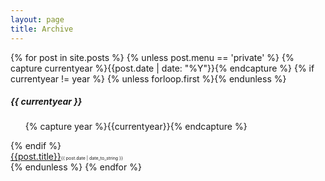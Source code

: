 ```yaml
---
layout: page
title: Archive
---
```

<style>
li{
    list-style-type:none;
}
#searchBar {
    font-size: 80%;
    padding: 0.43em 0 0.57em;
    #search {
        float: right;
        #searchString {
            width: 283px;
            border: none;
            box-shadow: 0 1px 2px rgba(0, 0, 0, 0.2) inset;
            padding: 0.3em 0.6em;
            background-color: #f6f5ea;
            margin-right: 0;
        }
        #searchButton {
            padding: 0.3em 0.6em;
            background-color: #0B5485;
            border: 1px solid #f6f5ea;
            margin-left: 0;
            color: $white;
            -webkit-appearance: none;
            border-radius: 0;
        }
        #archives {
            line-height: 2;
            float: left;
            color: $black;
            text-wrap: avoid;
        }
    }
}
</style>
<div class="sidebar-archive">
    <div class="post">
        {% for post in site.posts %}
            {% unless post.menu == 'private' %}
            {% capture currentyear %}{{post.date | date: "%Y"}}{% endcapture %}
            {% if currentyear != year %}
                {% unless forloop.first %}{% endunless %}
                    <h5>{{ currentyear }}</h5>
                    <ul class="posts">
                    {% capture year %}{{currentyear}}{% endcapture %}
                    </ul>
                {% endif %}
            <li><a href="{{post.url | prepend: site.baseurl | prepend: site.url}}">{{post.title}}</a><span style="font-size:0.5em">{{ post.date | date_to_string }}</span></li>
            {% endunless %}
        {% endfor %}
    </div>
</div>